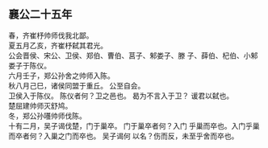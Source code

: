 ## 襄公二十五年
春，齐崔杼帅师伐我北鄙。  
夏五月乙亥，齐崔杼弑其君光。  
公会晋侯、宋公、卫侯、郑伯、曹伯、莒子、邾娄子、滕
子、薛伯、杞伯、小邾娄子于陈仪。  
六月壬子，郑公孙舍之帅师入陈。  
秋八月己巳，诸侯同盟于重丘。 公至自会。  
卫侯入于陈仪。 陈仪者何？卫之邑也。 曷为不言入于卫？
谖君以弑也。  
楚屈建帅师灭舒鸠。  
冬，郑公孙囆帅师伐陈。  
十有二月，吴子谒伐楚，门于巢卒。 门于巢卒者何？入门
乎巢而卒也。入门乎巢而卒者何？入巢之门而卒也。 吴子谒何
以名？伤而反，未至乎舍而卒也。  

